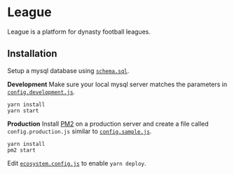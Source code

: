 # League

League is a platform for dynasty football leagues.

## Installation

Setup a mysql database using [`schema.sql`](https://github.com/mistakia/league/blob/master/db/schema.sql).

**Development**
Make sure your local mysql server matches the parameters in [`config.development.js`](https://github.com/mistakia/league/blob/master/config.development.js).
```
yarn install
yarn start
```

**Production**
Install [PM2](https://pm2.keymetrics.io/) on a production server and create a file called `config.production.js` similar to [`config.sample.js`](https://github.com/mistakia/league/blob/master/config.sample.js).
```
yarn install
pm2 start
```

Edit [`ecosystem.config.js`](https://github.com/mistakia/league/blob/master/ecosystem.config.js) to enable `yarn deploy`.
